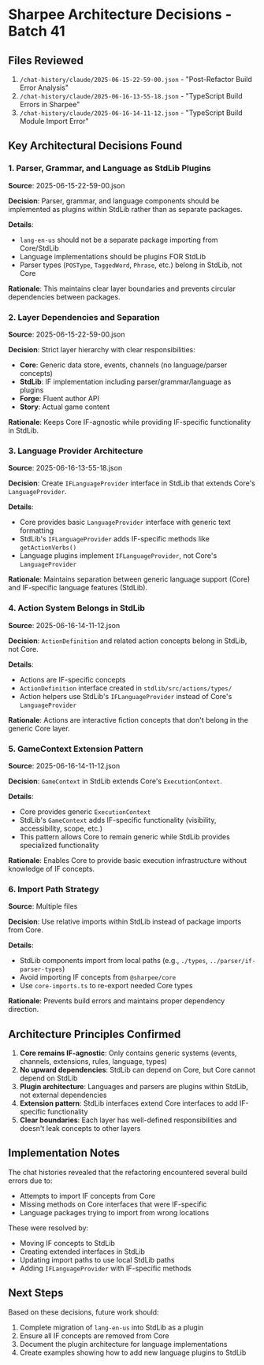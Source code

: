 # Sharpee Architecture Decisions - Batch 41

## Files Reviewed
1. `/chat-history/claude/2025-06-15-22-59-00.json` - "Post-Refactor Build Error Analysis"
2. `/chat-history/claude/2025-06-16-13-55-18.json` - "TypeScript Build Errors in Sharpee"
3. `/chat-history/claude/2025-06-16-14-11-12.json` - "TypeScript Build Module Import Error"

## Key Architectural Decisions Found

### 1. Parser, Grammar, and Language as StdLib Plugins
**Source**: 2025-06-15-22-59-00.json

**Decision**: Parser, grammar, and language components should be implemented as plugins within StdLib rather than as separate packages.

**Details**:
- `lang-en-us` should not be a separate package importing from Core/StdLib
- Language implementations should be plugins FOR StdLib
- Parser types (`POSType`, `TaggedWord`, `Phrase`, etc.) belong in StdLib, not Core

**Rationale**: This maintains clear layer boundaries and prevents circular dependencies between packages.

### 2. Layer Dependencies and Separation
**Source**: 2025-06-15-22-59-00.json

**Decision**: Strict layer hierarchy with clear responsibilities:
- **Core**: Generic data store, events, channels (no language/parser concepts)
- **StdLib**: IF implementation including parser/grammar/language as plugins
- **Forge**: Fluent author API
- **Story**: Actual game content

**Rationale**: Keeps Core IF-agnostic while providing IF-specific functionality in StdLib.

### 3. Language Provider Architecture
**Source**: 2025-06-16-13-55-18.json

**Decision**: Create `IFLanguageProvider` interface in StdLib that extends Core's `LanguageProvider`.

**Details**:
- Core provides basic `LanguageProvider` interface with generic text formatting
- StdLib's `IFLanguageProvider` adds IF-specific methods like `getActionVerbs()`
- Language plugins implement `IFLanguageProvider`, not Core's `LanguageProvider`

**Rationale**: Maintains separation between generic language support (Core) and IF-specific language features (StdLib).

### 4. Action System Belongs in StdLib
**Source**: 2025-06-16-14-11-12.json

**Decision**: `ActionDefinition` and related action concepts belong in StdLib, not Core.

**Details**:
- Actions are IF-specific concepts
- `ActionDefinition` interface created in `stdlib/src/actions/types/`
- Action helpers use StdLib's `IFLanguageProvider` instead of Core's `LanguageProvider`

**Rationale**: Actions are interactive fiction concepts that don't belong in the generic Core layer.

### 5. GameContext Extension Pattern
**Source**: 2025-06-16-14-11-12.json

**Decision**: `GameContext` in StdLib extends Core's `ExecutionContext`.

**Details**:
- Core provides generic `ExecutionContext`
- StdLib's `GameContext` adds IF-specific functionality (visibility, accessibility, scope, etc.)
- This pattern allows Core to remain generic while StdLib provides specialized functionality

**Rationale**: Enables Core to provide basic execution infrastructure without knowledge of IF concepts.

### 6. Import Path Strategy
**Source**: Multiple files

**Decision**: Use relative imports within StdLib instead of package imports from Core.

**Details**:
- StdLib components import from local paths (e.g., `./types`, `../parser/if-parser-types`)
- Avoid importing IF concepts from `@sharpee/core`
- Use `core-imports.ts` to re-export needed Core types

**Rationale**: Prevents build errors and maintains proper dependency direction.

## Architecture Principles Confirmed

1. **Core remains IF-agnostic**: Only contains generic systems (events, channels, extensions, rules, language, types)
2. **No upward dependencies**: StdLib can depend on Core, but Core cannot depend on StdLib
3. **Plugin architecture**: Languages and parsers are plugins within StdLib, not external dependencies
4. **Extension pattern**: StdLib interfaces extend Core interfaces to add IF-specific functionality
5. **Clear boundaries**: Each layer has well-defined responsibilities and doesn't leak concepts to other layers

## Implementation Notes

The chat histories revealed that the refactoring encountered several build errors due to:
- Attempts to import IF concepts from Core
- Missing methods on Core interfaces that were IF-specific
- Language packages trying to import from wrong locations

These were resolved by:
- Moving IF concepts to StdLib
- Creating extended interfaces in StdLib
- Updating import paths to use local StdLib paths
- Adding `IFLanguageProvider` with IF-specific methods

## Next Steps

Based on these decisions, future work should:
1. Complete migration of `lang-en-us` into StdLib as a plugin
2. Ensure all IF concepts are removed from Core
3. Document the plugin architecture for language implementations
4. Create examples showing how to add new language plugins to StdLib
